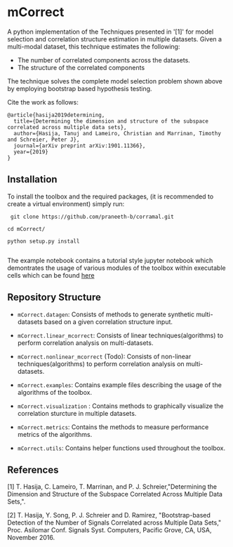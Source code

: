 
# mCorrect

A python implementation of the Techniques presented in '[1]' for model selection and correlation structure estimation in multiple datasets.
Given a multi-modal dataset, this technique estimates the following:
* The number of correlated components across the datasets.
* The structure of the correlated components

The technique solves the complete model selection problem shown above by employing bootstrap based hypothesis testing.

Cite the work as follows:

```
@article{hasija2019determining,
  title={Determining the dimension and structure of the subspace correlated across multiple data sets},
  author={Hasija, Tanuj and Lameiro, Christian and Marrinan, Timothy and Schreier, Peter J},
  journal={arXiv preprint arXiv:1901.11366},
  year={2019}
}

```

## Installation

To install the toolbox and the required packages, (it is recommended to create a virtual environment) simply run:
```
 git clone https://github.com/praneeth-b/corramal.git

cd mCorrect/

python setup.py install


```

The example notebook contains a tutorial style jupyter notebook which demontrates the usage of various modules of the toolbox within executable cells which can be found [here](https://github.com/praneeth-b/mCorrect/blob/main/mCorrect/examples/linear_mcorrect/example.ipynb)


## Repository Structure

- ``mCorrect.datagen``: Consists of methods to generate synthetic multi-datasets based on a given correlation structure input.

- ``mCorrect.linear_mcorrect``: Consists of linear techniques(algorithms) to perform correlation analysis on multi-datasets.

- ``mCorrect.nonlinear_mcorrect`` (Todo): Consists of non-linear techniques(algorithms) to perform correlation analysis on multi-datasets.

- ``mCorrect.examples``: Contains example files describing the usage of the algorithms of the toolbox.
- ``mCorrect.visualization`` : Contains methods to graphically visualize the correlation sturcture in multiple datasets.

- ``mCorrect.metrics``: Contains the methods to measure performance metrics of the algorithms.

- ``mCorrect.utils``: Contains helper functions used throughout the toolbox.



## References
[1] T. Hasija, C. Lameiro, T. Marrinan,  and P. J. Schreier,"Determining the Dimension and Structure of the Subspace Correlated Across Multiple Data Sets,".

[2] T. Hasija, Y. Song, P. J. Schreier and D. Ramirez, "Bootstrap-based Detection of the Number of Signals Correlated across Multiple Data Sets," Proc. Asilomar Conf. Signals Syst. Computers, Pacific Grove, CA, USA, November 2016.



